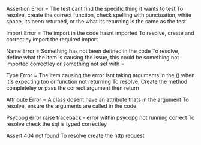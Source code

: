 Assertion Error = The test cant find the specific thing it wants to test
To resolve, create the correct function, check spelling with punctuation, white space, its been returned, or the what its returning is the same as the test  

Import Error = The import in the code hasnt imported 
To resolve, create and correctley import the required import

Name Error = Something has not been defined in the code
To resolve, define what the item is causing the issue, this could be something not imported correctley or something not set with =

Type Error = The item causing the error isnt taking arguments in the () when it's expecting too or function not returning 
To resolve, Create the method completeley or pass the correct argument then return 

Attribute Error = A class dosent have an attribute thats in the argument 
To resolve, ensure the arguments are called in the code

Psycopg error raise traceback - error within psycopg not running correct
To resolve check the sql is typed correctley 

Assert 404 not found 
To resolve create the http request 